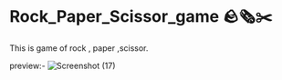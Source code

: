 # Rock_Paper_Scissor_game 🪨🗞️✂️
This is game of rock , paper ,scissor. 


preview:- 
![Screenshot (17)](https://github.com/user-attachments/assets/985443fa-c8a7-4e07-8cf6-611747b2d9a6)
